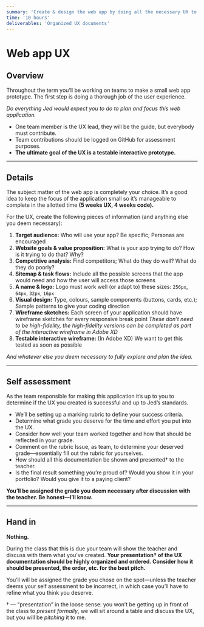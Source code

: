 ```yaml
---
summary: 'Create & design the web app by doing all the necessary UX to create a good project.'
time: '10 hours'
deliverables: 'Organized UX documents'
---
```


# Web app UX

## Overview

Throughout the term you’ll be working on teams to make a small web app prototype. The first step is doing a thorough job of the user experience.

*Do everything Jed would expect you to do to plan and focus this web application.*

- One team member is the UX lead, they will be the guide, but everybody must contribute.
- Team contributions should be logged on GitHub for assessment purposes.
- **The ultimate goal of the UX is a testable interactive prototype.**

---

## Details

The subject matter of the web app is completely your choice. It’s a good idea to keep the focus of the application small so it’s manageable to complete in the allotted time **(5 weeks UX, 4 weeks code).**

For the UX, create the following pieces of information (and anything else you deem necessary):

1. **Target audience:** Who will use your app? Be specific; Personas are encouraged
2. **Website goals & value proposition:** What is your app trying to do? How is it trying to do that? Why?
3. **Competitive analysis:** Find competitors; What do they do well? What do they do poorly?
4. **Sitemap & task flows:** Include all the possible screens that the app would need and how the user will access those screens
5. **A name & logo:** Logo must work well (or adapt to) these sizes: `256px`, `64px`, `32px`, `16px`
6. **Visual design:** Type, colours, sample components (buttons, cards, etc.); Sample patterns to give your coding direction
7. **Wireframe sketches:** Each screen of your application should have wireframe sketches for every responsive break point
  *These don’t need to be high-fidelity, the high-fidelity versions can be completed as part of the interactive wireframe in Adobe XD*
8. **Testable interactive wireframe:** (In Adobe XD) We want to get this tested as soon as possible

*And whatever else you deem necessary to fully explore and plan the idea.*

---

## Self assessment

As the team responsible for making this application it’s up to you to determine if the UX you created is successful and up to Jed’s standards.

- We’ll be setting up a marking rubric to define your success criteria.
- Determine what grade you deserve for the time and effort you put into the UX.
- Consider how well your team worked together and how that should be reflected in your grade.
- Comment on the rubric Issue, as team, to determine your deserved grade—essentially fill out the rubric for yourselves.
- How should all this documentation be shown and presented† to the teacher.
- Is the final result something you’re proud of? Would you show it in your portfolio? Would you give it to a paying client?

**You’ll be assigned the grade you deem necessary after discussion with the teacher. Be honest—I’ll know.**

---

## Hand in

**Nothing.**

During the class that this is due your team will show the teacher and discuss with them what you’ve created. **Your presentation† of the UX documentation should be highly organized and ordered. Consider how it should be presented, the order, etc. for the best pitch.**

You’ll will be assigned the grade you chose on the spot—unless the teacher deems your self assessment to be incorrect, in which case you’ll have to refine what you think you deserve.

† — “presentation” in the loose sense: you won’t be getting up in front of the class to *present formally*, we will sit around a table and discuss the UX, but you will be *pitching* it to me.
